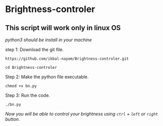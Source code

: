# Brightness-controler  

This script will work only in linux OS
---

*python3 should be install in your machine*

step 1: Download the git file.

   `https://github.com/ikbal-nayem/Brightness-controler.git`
   
   `cd Brightness-controler`

Step 2: Make the python file executable.

   `chmod +x bn.py`

Step 3: Run the code.

   `./bn.py`

*Now you will be able to control your brightness using `ctrl` + `left` or `right` button.*
